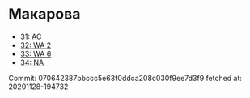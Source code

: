 # Макарова
- [31: AC](31.md)
- [32: WA 2](32.md)
- [33: WA 6](33.md)
- [34: NA](34.md)

Commit: 070642387bbccc5e63f0ddca208c030f9ee7d3f9
 fetched at: 20201128-194732
